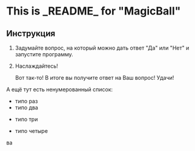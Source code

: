 <H1> This is _README_ for "MagicBall" </h1>

<H2>Инструкция</H2>

1. Задумайте вопрос, на который можно дать
 ответ "Да" или "Нет" и запустите программу.

2. Наслаждайтесь!


    Вот так-то! В итоге вы получите ответ на Ваш вопрос!
    Удачи!

А ещё тут есть ненумерованный список:

* типо раз
* типо два


+ типо три


- типо четыре

ва